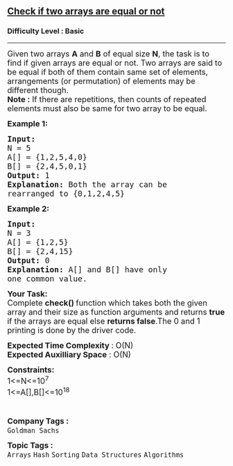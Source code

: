<h2><a href="https://www.geeksforgeeks.org/problems/check-if-two-arrays-are-equal-or-not3847/1?page=2&category=Arrays&sortBy=submissions">Check if two arrays are equal or not</a></h2><h3>Difficulty Level : Basic</h3><hr><div class="problems_problem_content__Xm_eO" style="user-select: auto;"><p style="user-select: auto;"><span style="font-size: 18px; user-select: auto;">Given two arrays <strong style="user-select: auto;">A</strong> and <strong style="user-select: auto;">B</strong> of equal size <strong style="user-select: auto;">N</strong>, the task is to find if given arrays are equal or not. Two arrays are said to be equal if both of them contain same set of elements, arrangements (or permutation) of elements may be different though.<br style="user-select: auto;">
<strong style="user-select: auto;">Note :</strong>&nbsp;If there are repetitions, then counts of repeated elements must also be same for two array to be equal.</span></p>

<p style="user-select: auto;"><span style="font-size: 18px; user-select: auto;"><strong style="user-select: auto;">Example 1:</strong></span></p>

<pre style="user-select: auto;"><span style="font-size: 18px; user-select: auto;"><strong style="user-select: auto;">Input:
</strong>N = 5
A[] = {1,2,5,4,0}
B[] = {2,4,5,0,1}
<strong style="user-select: auto;">Output: </strong>1<strong style="user-select: auto;">
Explanation: </strong>Both the array can be 
rearranged to {0,1,2,4,5}</span>
</pre>

<p style="user-select: auto;"><span style="font-size: 18px; user-select: auto;"><strong style="user-select: auto;">Example 2:</strong></span></p>

<pre style="user-select: auto;"><span style="font-size: 18px; user-select: auto;"><strong style="user-select: auto;">Input:
</strong>N = 3
A[] = {1,2,5}
B[] = {2,4,15}
<strong style="user-select: auto;">Output: </strong>0<strong style="user-select: auto;">
Explanation: </strong>A[] and B[] have only 
one common value.</span></pre>

<p style="user-select: auto;"><span style="font-size: 18px; user-select: auto;"><strong style="user-select: auto;">Your Task:</strong><br style="user-select: auto;">
Complete&nbsp;<strong style="user-select: auto;">check() </strong>function which takes both the given array and their size as function arguments and returns <strong style="user-select: auto;">true</strong> if the arrays are equal else <strong style="user-select: auto;">returns false</strong>.The 0 and 1 printing is done by the driver code.</span></p>

<p style="user-select: auto;"><span style="font-size: 18px; user-select: auto;"><strong style="user-select: auto;">Expected Time Complexity </strong>: O(N)<br style="user-select: auto;">
<strong style="user-select: auto;">Expected Auxilliary Space</strong> : O(N)</span></p>

<p style="user-select: auto;"><span style="font-size: 18px; user-select: auto;"><strong style="user-select: auto;">Constraints:</strong><br style="user-select: auto;">
1&lt;=N&lt;=10<sup style="user-select: auto;">7</sup><br style="user-select: auto;">
1&lt;=A[],B[]&lt;=10<sup style="user-select: auto;">18</sup></span></p>

<p style="user-select: auto;">&nbsp;</p>
</div><p><span style=font-size:18px><strong>Company Tags : </strong><br><code>Goldman Sachs</code>&nbsp;<br><p><span style=font-size:18px><strong>Topic Tags : </strong><br><code>Arrays</code>&nbsp;<code>Hash</code>&nbsp;<code>Sorting</code>&nbsp;<code>Data Structures</code>&nbsp;<code>Algorithms</code>&nbsp;